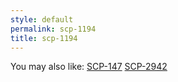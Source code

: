 ```yaml
---
style: default
permalink: scp-1194
title: scp-1194
---
```

You may also like:
[SCP-147](http://scp-wiki.net/scp-147)
[SCP-2942](http://scp-wiki.net/scp-2942)